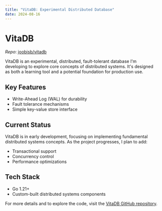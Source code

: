 ```yaml
---
title: "VitaDB: Experimental Distributed Database"
date: 2024-08-16
---
```


# VitaDB

*Repo*: [joobisb/vitadb](https://github.com/joobisb/vitadb)

VitaDB is an experimental, distributed, fault-tolerant database I'm developing to explore core concepts of distributed systems. It's designed as both a learning tool and a potential foundation for production use.

## Key Features

- Write-Ahead Log (WAL) for durability
- Fault tolerance mechanisms
- Simple key-value store interface

## Current Status

VitaDB is in early development, focusing on implementing fundamental distributed systems concepts. As the project progresses, I plan to add:

- Transactional support
- Concurrency control
- Performance optimizations

## Tech Stack

- Go 1.21+
- Custom-built distributed systems components

For more details and to explore the code, visit the [VitaDB GitHub repository](https://github.com/joobisb/vitadb).
